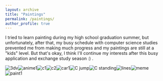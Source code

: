 ```yaml
---
layout: archive
title: "Paintings"
permalink: /paintings/
author_profile: true
---
```

I tried to learn painting during my high school graduation summer, but unfortunately, after that, my busy schedule with computer science studies prevented me from making much progress and my paintings are still at a "kids" level. But that's okay, I think I'll continue my interests after this busy application and exchange study season :) .

![3dv](http://jinjinhe2001.github.io/images/painting/3dv.jpg)![anime1](http://jinjinhe2001.github.io/images/painting/anime1.jpg)![c1](http://jinjinhe2001.github.io/images/painting/c1.png)![c2](http://jinjinhe2001.github.io/images/painting/c2.png)![car1](http://jinjinhe2001.github.io/images/painting/car1.jpg)![C jump](http://jinjinhe2001.github.io/images/painting/character-jump.png)![C standing](http://jinjinhe2001.github.io/images/painting/character-stand.png)![lines](http://jinjinhe2001.github.io/images/painting/line.jpg)![meme](http://jinjinhe2001.github.io/images/painting/meme.jpg)![paint1](http://jinjinhe2001.github.io/images/painting/paint1.png)